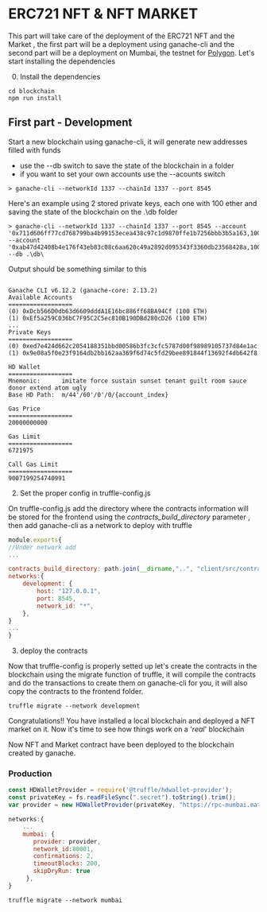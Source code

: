 # ERC721 NFT & NFT MARKET

This part will take care of the deployment of the ERC721 NFT and the Market , the first part will be a deployment using ganache-cli and the second part will be a deployment on Mumbai, the testnet for [Polygon](https://polygon.technology/). Let's start installing the dependencies

0. Install the dependencies

```console
cd blockchain
npm run install
```

## First part - Development

Start a new blockchain using ganache-cli, it will generate new addresses filled with funds

- use the --db switch to save the state of the blockchain in a folder
- if you want to set your own accounts use the --acounts switch

```console
> ganache-cli --networkId 1337 --chainId 1337 --port 8545
```

Here's an example using 2 stored private keys, each one with 100 ether and saving the state of the blockchain on the .\db folder

```console
> ganache-cli --networkId 1337 --chainId 1337 --port 8545 --account '0x711d606ff77cd768799ba4b99153ecea438c97c1d9870ffe1b7256bbb3b5a163,100000000000000000000' --account '0xab47d42408b4e176f43eb83c08c6aa620c49a2892d095343f3360db23568428a,100000000000000000000' --db .\db\
```

Output should be something similar to this

```console

Ganache CLI v6.12.2 (ganache-core: 2.13.2)
Available Accounts
==================
(0) 0xDcb566D0db63d6609dddA1E16bc886ff68BA94Cf (100 ETH)
(1) 0xEf5a259C036bC7F95C2C5ec810B190DBd280cD26 (100 ETH)
...
Private Keys
==================
(0) 0xed7e424d662c2054188351bbd00586b3fc3cfc5787d00f98989105737d84e1ac
(1) 0x9e08a5f0e23f9164db2bb162aa369f6d74c5fd29bee891844f13692f4db642f8

HD Wallet
==================
Mnemonic:      imitate force sustain sunset tenant guilt room sauce donor extend atom ugly
Base HD Path:  m/44'/60'/0'/0/{account_index}

Gas Price
==================
20000000000

Gas Limit
==================
6721975

Call Gas Limit
==================
9007199254740991
```

2.  Set the proper config in truffle-config.js

On truffle-config.js add the directory where the contracts information will be stored for the frontend using the *contracts_build_directory* parameter , then add ganache-cli as a network to deploy with truffle

```javascript
module.exports{
//Under network add
...

contracts_build_directory: path.join(__dirname,"..", "client/src/contracts"),
networks:{
    development: {
        host: "127.0.0.1",
        port: 8545,     
        network_id: "*",     
    },
}
...
}
```

3. deploy the contracts

Now that truffle-config is properly setted up let's create the contracts in the blockchain using the migrate function of truffle, it will compile the contracts and do the transactions to create them on ganache-cli for you, it will also copy the contracts to the frontend folder.

```console
truffle migrate --network development
```

Congratulations!! You have installed a local blockchain and deployed a NFT market on it. Now it's time to see how things work on a '*real*' blockchain

Now NFT and Market contract have been deployed to the blockchain created by ganache.

### Production

```javascript
const HDWalletProvider = require('@truffle/hdwallet-provider');
const privateKey = fs.readFileSync(".secret").toString().trim();
var provider = new HDWalletProvider(privateKey, "https://rpc-mumbai.maticvigil.com")

networks:{
    ...
    mumbai: {
       provider: provider,
       network_id:80001,
       confirmations: 2,
       timeoutBlocks: 200,
       skipDryRun: true
     },
}
```

```console
truffle migrate --network mumbai
```
